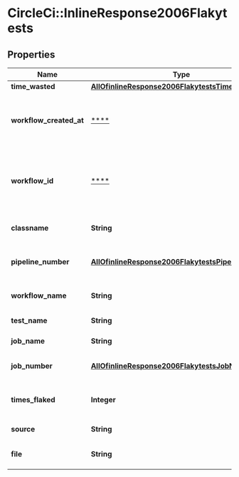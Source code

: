 # CircleCi::InlineResponse2006Flakytests

## Properties
Name | Type | Description | Notes
------------ | ------------- | ------------- | -------------
**time_wasted** | [**AllOfinlineResponse2006FlakytestsTimeWasted**](AllOfinlineResponse2006FlakytestsTimeWasted.md) |  | [optional] 
**workflow_created_at** | [****](.md) | The date and time when workflow was created. | 
**workflow_id** | [****](.md) | The ID of the workflow associated with the provided test counts | 
**classname** | **String** | The class the test belongs to. | 
**pipeline_number** | [**AllOfinlineResponse2006FlakytestsPipelineNumber**](AllOfinlineResponse2006FlakytestsPipelineNumber.md) | The number of the pipeline. | 
**workflow_name** | **String** | The name of the workflow. | 
**test_name** | **String** | The name of the test. | 
**job_name** | **String** | The name of the job. | 
**job_number** | [**AllOfinlineResponse2006FlakytestsJobNumber**](AllOfinlineResponse2006FlakytestsJobNumber.md) | The number of the job. | 
**times_flaked** | **Integer** | The number of times the test flaked. | 
**source** | **String** | The source of the test. | 
**file** | **String** | The file the test belongs to. | 

